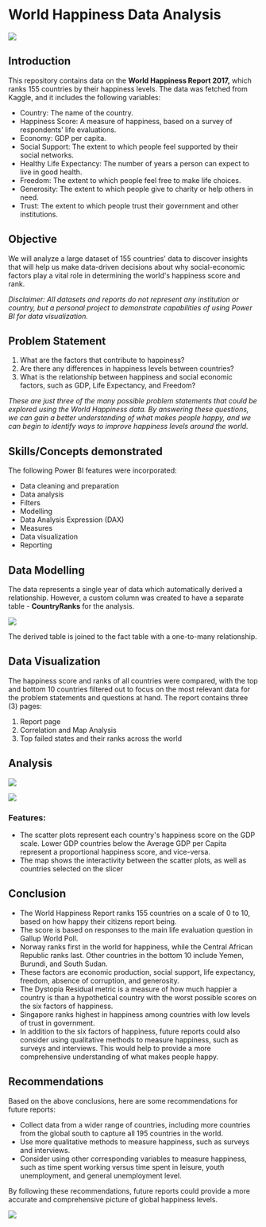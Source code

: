 # World Happiness Data Analysis

![](intro_image.jpg)

## Introduction
This repository contains data on the **World Happiness Report 2017,** which ranks 155 countries by their happiness levels. The data was fetched from Kaggle, and it includes the following variables:

- Country: The name of the country.
- Happiness Score: A measure of happiness, based on a survey of respondents' life evaluations.
- Economy: GDP per capita.
- Social Support: The extent to which people feel supported by their social networks.
- Healthy Life Expectancy: The number of years a person can expect to live in good health.
- Freedom: The extent to which people feel free to make life choices.
- Generosity: The extent to which people give to charity or help others in need.
- Trust: The extent to which people trust their government and other institutions.

## Objective
We will analyze a large dataset of 155 countries' data to discover insights that will help us make data-driven decisions about why social-economic factors play a vital role in determining the world's happiness score and rank. 

_Disclaimer: All datasets and reports do not represent any institution or country, but a personal project to demonstrate capabilities of using Power BI for data visualization._ 

## Problem Statement
1. What are the factors that contribute to happiness? 
2. Are there any differences in happiness levels between countries?
3. What is the relationship between happiness and social economic factors, such as GDP, Life Expectancy, and Freedom?

_These are just three of the many possible problem statements that could be explored using the World Happiness data. By answering these questions, we can gain a better understanding of what makes people happy, and we can begin to identify ways to improve happiness levels around the world._

## Skills/Concepts demonstrated 
The following Power BI features were incorporated:
- Data cleaning and preparation
- Data analysis
- Filters
- Modelling
- Data Analysis Expression (DAX)
- Measures
- Data visualization
- Reporting

## Data Modelling
The data represents a single year of data which automatically derived a relationship. However, a custom column was created to have a separate table - **CountryRanks** for the analysis. 

![](data_model.png)

The derived table is joined to the fact table with a one-to-many relationship. 

## Data Visualization 
The happiness score and ranks of all countries were compared, with the top and bottom 10 countries filtered out to focus on the most relevant data for the problem statements and questions at hand.
The report contains three (3) pages:
1. Report page
2. Correlation and Map Analysis
3. Top failed states and their ranks across the world

## Analysis
![](report_page.png)


![](Correlation_map_page.png)

### Features:
- The scatter plots represent each country's happiness score on the GDP scale. Lower GDP countries below the Average GDP per Capita represent a proportional happiness score, and vice-versa.
- The map shows the interactivity between the scatter plots, as well as countries selected on the slicer

## Conclusion
- The World Happiness Report ranks 155 countries on a scale of 0 to 10, based on how happy their citizens report being.
- The score is based on responses to the main life evaluation question in Gallup World Poll.
- Norway ranks first in the world for happiness, while the Central African Republic ranks last. Other countries in the bottom 10 include Yemen, Burundi, and South Sudan.
- These factors are economic production, social support, life expectancy, freedom, absence of corruption, and generosity.  
- The Dystopia Residual metric is a measure of how much happier a country is than a hypothetical country with the worst possible scores on the six factors of happiness.
- Singapore ranks highest in happiness among countries with low levels of trust in government.
- In addition to the six factors of happiness, future reports could also consider using qualitative methods to measure happiness, such as surveys and interviews. This would help to provide a more comprehensive understanding of what makes people happy.

## Recommendations
Based on the above conclusions, here are some recommendations for future reports:
- Collect data from a wider range of countries, including more countries from the global south to capture all 195 countries in the world.
- Use more qualitative methods to measure happiness, such as surveys and interviews.
- Consider using other corresponding variables to measure happiness, such as time spent working versus time spent in leisure, youth unemployment, and general unemployment level.

By following these recommendations, future reports could provide a more accurate and comprehensive picture of global happiness levels.

![](thank_you.jpg)
